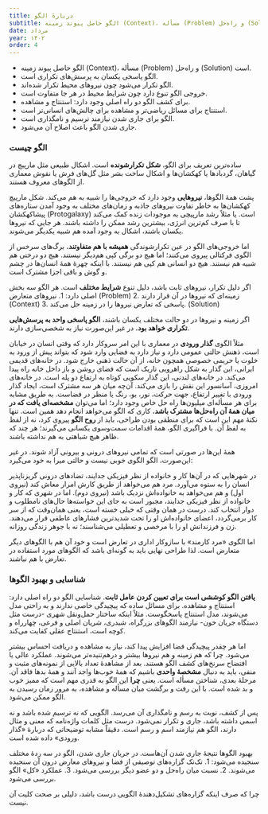 ```yaml
---
title: دربارهٔ الگو
subtitle: الگو حاصل پیوند زمینه (Context)، مسأله (Problem) و راه‌حل (Solution) است
date: مرداد
year: ۱۴۰۲
order: 4
---
```


- الگو حاصل پیوند زمینه (Context)، مسأله (Problem) و راه‌حل (Solution) است.
- الگو پاسخی یکسان به پرسش‌های تکراری است.
- الگو تکرار می‌شود چون نیروهای محیط تکرار شده‌اند.
- خروجی الگو تنوع دارد چون شرایط محیط در هر جا متفاوت است.
- برای کشف الگو دو راه اصلی وجود دارد: استنتاج و مشاهده.
- استنتاج برای مسائل ریاضی‌تر و مشاهده برای چالش‌های انسانی‌تر است.
- الگو برای جاری شدن نیازمند ترسیم و نامگذاری است.
- جاری شدن الگو باعث اصلاح آن می‌شود.

### الگو چیست

ساده‌ترین تعریف برای الگو، **شکل تکرارشونده** است. اشکال طبیعی مثل مارپیچ در گیاهان، گردبادها یا کهکشان‌ها و اشکال ساخت بشر مثل گل‌های فرش یا نقوش معماری از الگوهای معروف هستند.

پشت همهٔ الگوها، **نیروهایی** وجود دارد که خروجی‌ها را شبیه به هم می‌کند. شکل مارپیچ کهکشان‌ها به خاطر تفاوت نیروهای جاذبه و زمان‌های مختلف به وجود آمدن ستاره‌های پیشاکهکشان (Protogalaxy) است. یا مثلاً رشد مارپیچی به موجودات زنده کمک می‌کند تا با صرف کم‌ترین انرژی، بیشترین رشد ممکن را داشته باشند. هر جایی که نیروها یکسان باشند، اشکال به وجود آمده هم شبیه یکدیگر می‌شوند.

اما خروجی‌های الگو در عین تکرارشوندگی **همیشه با هم متفاوتند.** برگ‌های سرخس از الگوی فرکتالی پیروی می‌کنند؛ اما هیچ دو برگی کپی هم‌دیگر نیستند. هیچ دو درختی هم شبیه هم نیستند. هیچ دو انسانی هم کپی هم نیستند. با اینکه چهرهٔ همهٔ انسان‌ها در چشم و گوش و باقی اجزا مشترک است.

اگر دلیل تکرار، نیروهای ثابت باشد، دلیل تنوع **شرایط مختلف** است. هر الگو سه بخش اصلی دارد: 1. نیروهای متعارض (Problem) 2. زمینه‌ای که نیروها در آن قرار دارند (Context) 3. پاسخی که تعارض نیروها را در زمینه حل می‌کند. (Solution)

اگر زمینه و نیروها در دو حالت مختلف یکسان باشند، **الگو پاسخی واحد به پرسش‌هایی تکراری خواهد بود.** در غیر این‌صورت نیاز به شخصی‌سازی دارند.

مثلاً الگوی **گذار ورودی** در معماری با این امر سروکار دارد که وقتی انسان در خیابان است، ذهنش حالتی عمومی دارد و نیاز دارد به فضایی وارد شود که بتواند پیش از ورود به خلوت یا حریمی خصوصی همچون خانه، از آن حالت ذهنی خارج شود. در خانه‌های قدیمی ایرانی، این گذار به شکل راهرویی تاریک است که فضای روشن و باز داخل خانه راه پیدا می‌کند. در خانه‌های لندنی، این گذار سکویی کوتاه به ارتفاع دو پله است. در خانه‌های امروزی، آسانسور این نقش را بازی می‌کند. آن‌چه میان هر سه مشترک است، ایجاد گذار ورودی با تغییر ارتفاع، جهت حرکت، نور، بو، رنگ یا منظر در فضاست. به طریق مشابه برای هر مسأله‌ای میلیون‌ها راه حل خاص وجود دارد؛ اما می‌توان **مشخصه‌ای یافت که در میان همهٔ آن راه‌حل‌ها مشترک باشد.** کاری که الگو می‌خواهد انجام دهد همین است. تنها نکتهٔ مهم این است که برای منطقی بودن طراحی، باید از **روح الگو** پیروی کرد، نه از لفظ به لفظ آن. با فراگیری الگو، همهٔ اقدامات سمت‌وسوی یکسانی می‌گیرند؛ هر چند که ظاهر هیچ شباهتی به هم نداشته باشند.

همهٔ این‌ها در صورتی است که تمامی نیروهای درونی و بیرونی آزاد شوند. در غیر این‌صورت، الگو الگوی خوبی نیست و حالتی میرا به خود می‌گیرد:

در شهرهایی که در آن‌ها کار و خانواده از نظر فیزیکی جدایند، تضادهای درونی گریزناپذیر انسان را به ستوه می‌آورد. مرد هم می‌خواهد از طریق کارش امرار معاش کند (نیروی اول) و هم می‌خواهد به خانواده‌اش نزدیک باشد (نیروی دوم). اما در شهری که کار و خانواده از نظر فیزیکی جدایند، مجبور است به جای این خواسته‌ها حال‌های نامطلوب و دوار انتخاب کند. درست در همان وقتی که خیلی خسته است، یعنی همان‌‌وقت که از سر کار برمی‌گردد، اعضای خانواده‌اش او را تحت شدیدترین فشارهای عاطفی قرار می‌دهند. زن و فرزندانش او را با مرخصی و تعطیلی می‌شناسند؛ نه با جوهر زندگی روزانه.

اما الگوی «مرد کارمند» با سازوکار اداری در تعارض است و خود آن هم با الگوهای دیگر متعارض است. لذا طراحی نهایی باید به گونه‌ای باشد که الگوهای مورد استفاده در تعارض با هم نباشند.

### شناسایی و بهبود الگوها


**یافتن الگو کوششی است برای تعیین کردن عامل ثابت**. شناسایی الگو دو راه اصلی دارد: استنتاج و مشاهده. برای مسائل ساده که پیچیدگی خاصی ندارند و به راحتی مدل می‌شوند، مدل استنتاج پاسخگوست. مثلاً اینکه ساختار حمل‌ونقل شهری -درست مثل دستگاه جریان خون- نیازمند الگوهای بزرگراه، شبدری، شریان اصلی و فرعی، چهارراه و کوچه است، استنتاج عقلی کفایت می‌کند.

اما هر چقدر پیچیدگی فضا افزایش پیدا کند، نیاز به مشاهده و دریافت احساس بیشتر می‌شود. چرا که هم زمینه و هم نیروها بیشتر و درهم‌تنیده‌تر می‌شوند. عملکرد عالی یا افتضاح سرنخ‌های کشف الگو هستند. بعد از مشاهدهٔ تعداد بالایی از نمونه‌های مثبت و منفی، باید به دنبال **مشخصهٔ واحدی** باشیم که همهٔ خوب‌ها واجد آنند و همهٔ بدها فاقد آن. مرحلهٔ بعدی، شناختن مسأله است. یعنی **چرا** این الگو به قدری مهم است که ممیز خوب و بد شده است. با این رفت و برگشت میان مسأله و مشاهده، به مرور زمان رسیدن به الگو ممکن می‌شود.

پس از کشف، نوبت به رسم و نامگذاری آن می‌رسد. الگویی که نه ترسیم شده باشد و نه اسمی داشته باشد، جاری و تکرار نمی‌شود. درست مثل کلمات واژه‌نامه که معنی و مثال دارند، الگو هم نیازمند اسم و رسم است. دقیقاً مشابه توضیحاتی که دربارهٔ «گذار ورودی» داده شده است.

بهبود الگوها نتیجهٔ جاری شدن آن‌هاست. در جریان جاری شدن، الگو در سه ردهٔ مختلف سنجیده می‌شود: 1. تک‌تک گزاره‌های توصیفی از فضا و نیروهای معارض درون آن سنجیده می‌شوند. 2. نسبت میان راه‌حل و دو عضو دیگر بررسی می‌شود. 3. عملکرد «کل» الگو بررسی می‌شود.

چرا که صرف اینکه گزاره‌های تشکیل‌دهندهٔ الگویی درست باشد، دلیلی بر صحت کلیت آن نیست.